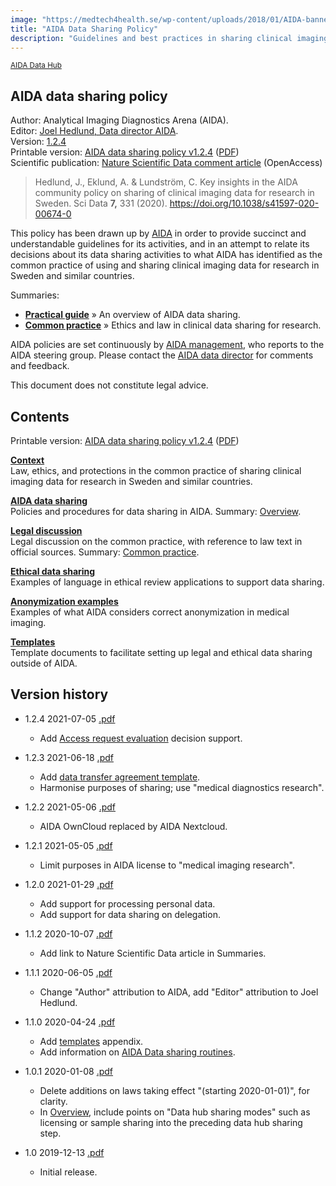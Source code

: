 ```yaml
---
image: "https://medtech4health.se/wp-content/uploads/2018/01/AIDA-banner-smal.jpg"
title: "AIDA Data Sharing Policy"
description: "Guidelines and best practices in sharing clinical imaging data for research."
---
```


<span style="font-size: smaller;">[AIDA Data Hub](/)</span>

## AIDA data sharing policy
Author: Analytical Imaging Diagnostics Arena (AIDA).  
Editor: [Joel Hedlund, Data director AIDA](mailto:joel.hedlund@liu.se).  
Version: [1.2.4](#version-history)  
Printable version: [AIDA data sharing policy v1.2.4](https://docs.google.com/document/d/17MZJkNnopiRoEx4eYsi_rn-YPZH1AJbz0IxRRvcbWBk/edit#) ([PDF](AIDA-data-sharing-policy-v1.2.4.pdf))  
Scientific publication: [Nature Scientific Data comment article](https://www.nature.com/articles/s41597-020-00674-0) (OpenAccess)  
> Hedlund, J., Eklund, A. & Lundström, C. Key insights in the AIDA community policy on sharing of clinical imaging data for research in Sweden. Sci Data **7,** 331 (2020). https://doi.org/10.1038/s41597-020-00674-0

This policy has been drawn up by [AIDA](https://medtech4health.se/aida/) in order to provide succinct and understandable guidelines for its activities, and in an attempt to relate its decisions about its data sharing activities to what AIDA has identified as the common practice of using and sharing clinical imaging data for research in Sweden and similar countries.

Summaries:

* **[Practical guide](overview/)** &raquo; An overview of AIDA data sharing.
* **[Common practice](context/#common-practice-in-the-use-of-clinical-imaging-data-for-research)** &raquo; Ethics and law in clinical data sharing for research.

AIDA policies are set continuously by [AIDA management](https://medtech4health.se/aida/organisation/), who reports to the AIDA steering group. Please contact the [AIDA data director](mailto:aida-data-director@medtech4health.se) for comments and feedback.

This document does not constitute legal advice.

## Contents

Printable version: [AIDA data sharing policy v1.2.4](https://docs.google.com/document/d/17MZJkNnopiRoEx4eYsi_rn-YPZH1AJbz0IxRRvcbWBk/edit#) ([PDF](AIDA-data-sharing-policy-v1.2.4.pdf))

**[Context](context/)**  
Law, ethics, and protections in the common practice of sharing clinical imaging data for research in Sweden and similar countries.

**[AIDA data sharing](policy/)**  
Policies and procedures for data sharing in AIDA. Summary: [Overview](overview/).

**[Legal discussion](legal/)**  
Legal discussion on the common practice, with reference to law text in official sources. Summary: [Common practice](context/#common-practice).

**[Ethical data sharing](ethics/)**  
Examples of language in ethical review applications to support data sharing.

**[Anonymization examples](anonymization/)**  
Examples of what AIDA considers correct anonymization in medical imaging.

**[Templates](templates/)**  
Template documents to facilitate setting up legal and ethical data sharing outside of AIDA.

## Version history

* 1.2.4 2021-07-05 [.pdf](AIDA-data-sharing-policy-v1.2.4.pdf)
  * Add [Access request evaluation](policy/#access-request-evaluation) decision support.

* 1.2.3 2021-06-18 [.pdf](AIDA-data-sharing-policy-v1.2.3.pdf)
  * Add [data transfer agreement template](templates/).
  * Harmonise purposes of sharing; use "medical diagnostics research".

* 1.2.2 2021-05-06 [.pdf](AIDA-data-sharing-policy-v1.2.2.pdf)
  * AIDA OwnCloud replaced by AIDA Nextcloud.

* 1.2.1 2021-05-05 [.pdf](AIDA-data-sharing-policy-v1.2.1.pdf)
  * Limit purposes in AIDA license to "medical imaging research".

* 1.2.0 2021-01-29 [.pdf](AIDA-data-sharing-policy-v1.2.0.pdf)
  * Add support for processing personal data.
  * Add support for data sharing on delegation.

* 1.1.2 2020-10-07 [.pdf](AIDA-data-sharing-policy-v1.1.2.pdf)
  * Add link to Nature Scientific Data article in Summaries.

* 1.1.1 2020-06-05 [.pdf](AIDA-data-sharing-policy-v1.1.1.pdf)
  * Change "Author" attribution to AIDA, add "Editor" attribution to Joel Hedlund.

* 1.1.0 2020-04-24 [.pdf](AIDA-data-sharing-policy-v1.1.0.pdf)
  * Add [templates](templates/) appendix.
  * Add information on [AIDA Data sharing routines](https://docs.google.com/document/d/1FOb9YD_w_8SabCAbfWXHuKwAwhPyFBPKlVWuOTTwBF0/edit#).

* 1.0.1 2020-01-08 [.pdf](AIDA-data-sharing-policy-v1.0.1.pdf)
  * Delete additions on laws taking effect "(starting 2020-01-01)", for clarity.
  * In [Overview](overview/), include points on "Data hub sharing modes" such as licensing or sample sharing into the preceding data hub sharing step.

* 1.0 2019-12-13 [.pdf](AIDA-data-sharing-policy-v1.0.pdf)
  * Initial release.
